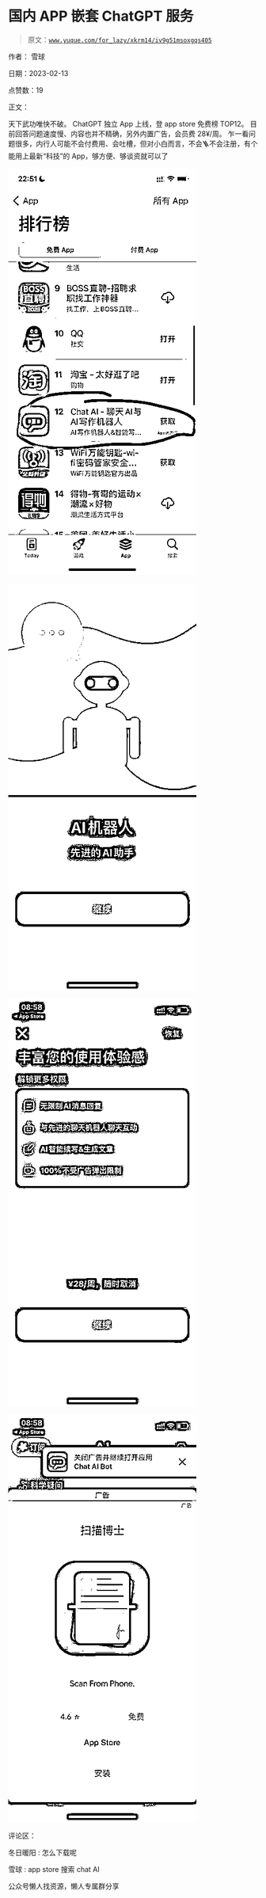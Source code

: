 # 国内 APP 嵌套 ChatGPT 服务

> 原文：[`www.yuque.com/for_lazy/xkrm14/iv9g51msoxgqs405`](https://www.yuque.com/for_lazy/xkrm14/iv9g51msoxgqs405)

作者： 雪球

日期：2023-02-13

点赞数：19

正文：

天下武功唯快不破。 ChatGPT 独立 App 上线，登 app store 免费榜 TOP12。 目前回答问题速度慢、内容也并不精确，另外内置广告，会员费 28¥/周。 乍一看问题很多，内行人可能不会付费用、会吐槽，但对小白而言，不会🪜不会注册，有个能用上最新“科技”的 App，够方便、够谈资就可以了

![](img/925cc21561df11281347ff3bb0ed9b1b.png)  

![](img/dc2912b2a27498e5c4c371cddd1d322c.png)  

![](img/82108aed3abdb0475b662075c1086ad0.png)  

![](img/b829a11be6a719d357d2ae8a7b0a6614.png)  

评论区：

冬日暖阳 : 怎么下载呢

雪球 : app store 搜索 chat AI

公众号懒人找资源，懒人专属群分享

